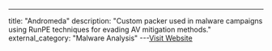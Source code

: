 ---
title: "Andromeda"
description: "Custom packer used in malware campaigns using RunPE techniques for evading AV mitigation methods."
external_category: "Malware Analysis"
---[Visit Website](https://blog.morphisec.com/andromeda-tactics-analyzed)

